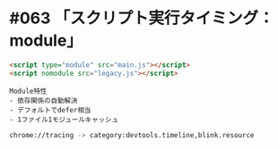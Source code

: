 # #063 「スクリプト実行タイミング：module」

```html
<script type="module" src="main.js"></script>
<script nomodule src="legacy.js"></script>
```

```text
Module特性
- 依存関係の自動解決
- デフォルトでdefer相当
- 1ファイル1モジュールキャッシュ
```

```bash
chrome://tracing -> category:devtools.timeline,blink.resource
```

